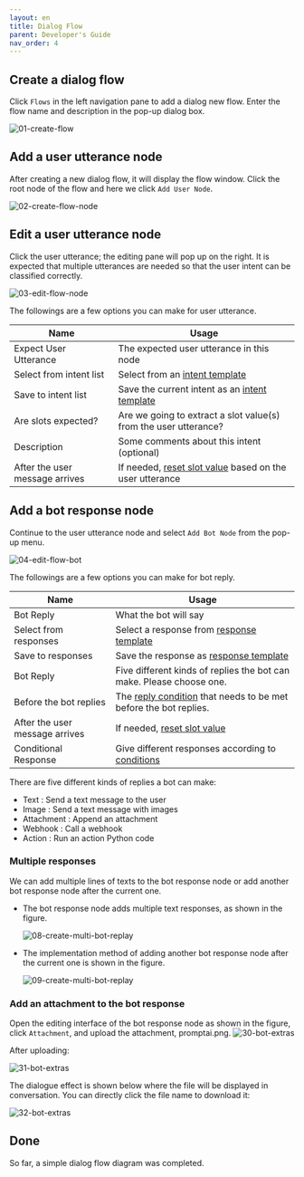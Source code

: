 ```yaml
---
layout: en
title: Dialog Flow
parent: Developer's Guide
nav_order: 4
---
```


## Create a dialog flow
Click `Flows` in the left navigation pane to add a dialog new flow.  Enter the flow name and description in the pop-up dialog box.

![01-create-flow](/assets/images/tutorial/flow/01-flow.png)

## Add a user utterance node
After creating a new dialog flow, it will display the flow window. Click the root node of the flow and here we click `Add User Node`.

![02-create-flow-node](/assets/images/tutorial/flow/02-flow.png)

## Edit a user utterance node
Click the user utterance; the editing pane will pop up on the right. It is expected that multiple utterances are needed so that the user intent can be classified correctly. 

![03-edit-flow-node](/assets/images/tutorial/flow/03-flow.png)

The followings are a few options you can make for user utterance. 

| Name                           | Usage            |
|--------------------------------|-------------------|
| Expect User Utterance          | The expected user utterance in this node     |
| Select from intent list        | Select from an [intent template](/docs/tutorial/template_user/)   |
| Save to intent list            | Save the current intent as an [intent template](/docs/tutorial/template_user/)    |
| Are slots expected?            | Are we going to extract a slot value(s) from the user utterance?   |
| Description                    | Some comments about this intent (optional)|
| After the user message arrives | If needed, [reset slot value](/docs/advance_control/reset_slot/) based on the user utterance   |

## Add a bot response node
Continue to the user utterance node and select `Add Bot Node` from the pop-up menu. 

![04-edit-flow-bot](/assets/images/tutorial/flow/04-flow.png)

The followings are a few options you can make for bot reply. 

| Name                          | Usage            |
|-------------------------------|-------------------|
| Bot Reply                     | What the bot will say|
| Select from responses         | Select a response from [response template](/docs/tutorial/template_bot/)     |
| Save to responses             | Save the response as [response template](/docs/tutorial/template_bot/)|
| Bot Reply                     | Five different kinds of replies the bot can make. Please choose one.  |
| Before the bot replies        | The [reply condition](/docs/advance_control/reply_conditions/) that needs to be met before the bot replies.         |
| After the user message arrives| If needed, [reset slot value](/docs/advance_control/reset_slot/)               |
| Conditional Response          | Give different responses according to [conditions](/docs/advance_control/conditional_response/)     |

There are five different kinds of replies a bot can make:

- Text       : Send a text message to the user
- Image      : Send a text message with images
- Attachment : Append an attachment 
- Webhook    : Call a webhook 
- Action     : Run an action Python code

### Multiple responses
We can add multiple lines of texts to the bot response node or add another bot response node after the current one. 

- The bot response node adds multiple text responses, as shown in the figure.
  
  ![08-create-multi-bot-replay](/assets/images/tutorial/flow/05-flow.png)

- The implementation method of adding another bot response node after the current one is shown in the figure.
  
  ![09-create-multi-bot-replay](/assets/images/tutorial/flow/06-flow.png)

<!--
When the machine replies to multiple content, you need to adjust the reply order of each content. You can refer to the following methods
- To adjust the order of multiple texts in the reply node, you can click the icon button, drag it to the desired order, and then release it
![20-bot-text-order.png](/assets/images/tutorial/flow/07-flow.png)
- If you need to adjust the reply order of multiple consecutive machine reply nodes, you only need to use the Recycle Bin function to adjust the order of machine reply nodes

The dialogue effect pictures of the two methods are as follows:
![10-create-multi-bot-replay](/assets/images/tutorial/flow/08-flow.png)
-->

### Add an attachment to the bot response
Open the editing interface of the bot response node as shown in the figure, click `Attachment`, and upload the attachment, promptai.png.
![30-bot-extras](/assets/images/tutorial/flow/09-flow.png)

After uploading: 

![31-bot-extras](/assets/images/tutorial/flow/10-flow.png)

The dialogue effect is shown below where the file will be displayed in conversation. You can directly click the file name to download it:

![32-bot-extras](/assets/images/tutorial/flow/11-flow.png)

## Done

So far, a simple dialog flow diagram was completed.

